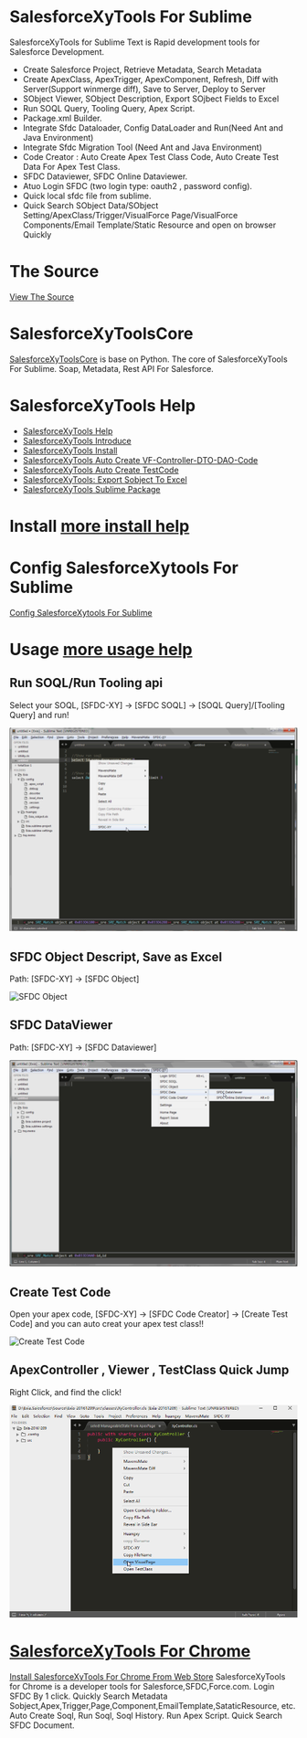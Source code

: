 # SalesforceXyTools For Sublime

SalesforceXyTools for Sublime Text is Rapid development tools for Salesforce Development.

* Create Salesforce Project, Retrieve Metadata, Search Metadata
* Create ApexClass, ApexTrigger, ApexComponent, Refresh, Diff with Server(Support winmerge diff), Save to Server, Deploy to Server
* SObject Viewer, SObject Description, Export SOjbect Fields to Excel
* Run SOQL Query, Tooling Query, Apex Script.
* Package.xml Builder.
* Integrate Sfdc Dataloader, Config DataLoader and Run(Need Ant and Java Environment)
* Integrate Sfdc Migration Tool (Need Ant and Java Environment)
* Code Creator : Auto Create Apex Test Class Code, Auto Create Test Data For Apex Test Class.
* SFDC Dataviewer, SFDC Online Dataviewer.
* Atuo Login SFDC (two login type: oauth2 , password config).
* Quick local sfdc file from sublime.
* Quick Search SObject Data/SObject Setting/ApexClass/Trigger/VisualForce Page/VisualForce Components/Email Template/Static Resource and open on browser Quickly

# The Source
[View The Source](https://github.com/exiahuang/SalesforceXyTools)

# SalesforceXyToolsCore
[SalesforceXyToolsCore](https://github.com/exiahuang/SalesforceXyToolsCore) is base on Python. 
The core of SalesforceXyTools For Sublime. Soap, Metadata, Rest API For Salesforce.

# SalesforceXyTools Help

  * [SalesforceXyTools Help](http://salesforcexytools.com/Salesforce/SalesforceXyTools-For-Sublime.html)
  * [SalesforceXyTools Introduce](http://salesforcexytools.com/Salesforce/SalesforceXyTools-For-Sublime.html#SalesforceXyTools-for-Sublime)
  * [SalesforceXyTools Install](http://salesforcexytools.com/Salesforce/SalesforceXyTools-For-Sublime.html#How-to-Install)
  * [SalesforceXyTools Auto Create VF-Controller-DTO-DAO-Code](http://salesforcexytools.com/Salesforce/SalesforceXyTools-For-Sublime.html#Auto-Create-TestCode)
  * [SalesforceXyTools Auto Create TestCode](http://salesforcexytools.com/Salesforce/SalesforceXyTools-For-Sublime.html#Auto-Create-TestCode)
  * [SalesforceXyTools: Export Sobject To Excel](http://salesforcexytools.com/Salesforce/SalesforceXyTools-For-Sublime.html#SalesforceXyTools-Export-Soject-To-Excel)
  * [SalesforceXyTools Sublime Package](https://packagecontrol.io/packages/SalesforceXyTools)

# Install [more install help](http://salesforcexytools.com/Salesforce/SalesforceXyTools-For-Sublime.html#How-to-Install)

# Config SalesforceXytools For Sublime
[Config SalesforceXytools For Sublime](http://salesforcexytools.com/Salesforce/SalesforceXyTools-For-Sublime.html#Config)

# Usage [more usage help](http://salesforcexytools.com/Salesforce/SalesforceXyTools-For-Sublime.html)

## Run SOQL/Run Tooling api
Select your SOQL, [SFDC-XY] -> [SFDC SOQL] -> [SOQL Query]/[Tooling Query] and run!

![Run SOQL](https://github.com/exiahuang/XyHelp/blob/master/SalesforceXyTools/sfdc_soql.gif?raw=true)


## SFDC Object Descript, Save as Excel
Path: [SFDC-XY] -> [SFDC Object]

![SFDC Object](https://github.com/exiahuang/XyHelp/blob/master/SalesforceXyTools/sfdc_object.gif?raw=true)


## SFDC DataViewer
Path: [SFDC-XY] -> [SFDC Dataviewer]

![SFDC Object](https://github.com/exiahuang/XyHelp/blob/master/SalesforceXyTools/dataviwer.gif?raw=true)


## Create Test Code
Open your apex code, [SFDC-XY] -> [SFDC Code Creator] -> [Create Test Code] and you can auto creat your apex test class!! 

![Create Test Code](https://github.com/exiahuang/XyHelp/blob/master/SalesforceXyTools/test_class_create.gif?raw=true)


## ApexController , Viewer , TestClass Quick Jump 
Right Click, and find the click!

![Controller_VF_Jump](https://github.com/exiahuang/XyHelp/blob/master/SalesforceXyTools/Controller_VF_Jump.gif?raw=true)


# [SalesforceXyTools For Chrome](http://salesforcexytools.com/Salesforce/SalesforceXyTools-For-Chrome.html)
 [Install SalesforceXyTools For Chrome From Web Store](https://chrome.google.com/webstore/detail/salesforcexytools/ehklfkbacogbanjgekccnbfdgjechlmf)
SalesforceXyTools for Chrome is a developer tools for Salesforce,SFDC,Force.com. Login SFDC By 1 click. Quickly Search Metadata Sobject,Apex,Trigger,Page,Component,EmailTemplate,SataticResource, etc. Auto Create Soql, Run Soql, Soql History. Run Apex Script. Quick Search SFDC Document.
